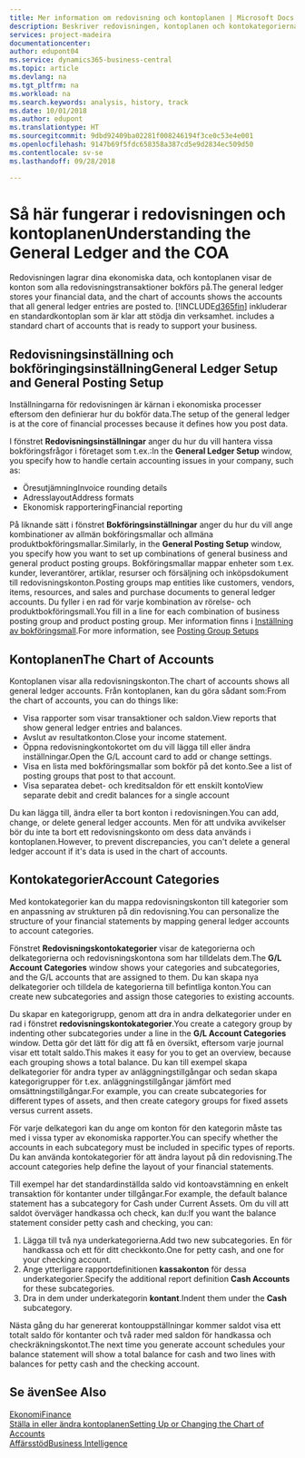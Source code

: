 ```yaml
---
title: Mer information om redovisning och kontoplanen | Microsoft Docs
description: Beskriver redovisningen, kontoplanen och kontokategorierna.
services: project-madeira
documentationcenter: 
author: edupont04
ms.service: dynamics365-business-central
ms.topic: article
ms.devlang: na
ms.tgt_pltfrm: na
ms.workload: na
ms.search.keywords: analysis, history, track
ms.date: 10/01/2018
ms.author: edupont
ms.translationtype: HT
ms.sourcegitcommit: 9dbd92409ba02281f008246194f3ce0c53e4e001
ms.openlocfilehash: 9147b69f5fdc658358a387cd5e9d2834ec509d50
ms.contentlocale: sv-se
ms.lasthandoff: 09/28/2018

---
```

# <a name="understanding-the-general-ledger-and-the-coa"></a><span data-ttu-id="f5c41-103">Så här fungerar i redovisningen och kontoplanen</span><span class="sxs-lookup"><span data-stu-id="f5c41-103">Understanding the General Ledger and the COA</span></span>
<span data-ttu-id="f5c41-104">Redovisningen lagrar dina ekonomiska data, och kontoplanen visar de konton som alla redovisningstransaktioner bokförs på.</span><span class="sxs-lookup"><span data-stu-id="f5c41-104">The general ledger stores your financial data, and the chart of accounts shows the accounts that all general ledger entries are posted to.</span></span> [!INCLUDE[d365fin](includes/d365fin_md.md)] <span data-ttu-id="f5c41-105">inkluderar en standardkontoplan som är klar att stödja din verksamhet.</span><span class="sxs-lookup"><span data-stu-id="f5c41-105"> includes a standard chart of accounts that is ready to support your business.</span></span>

## <a name="general-ledger-setup-and-general-posting-setup"></a><span data-ttu-id="f5c41-106">Redovisningsinställning och bokföringingsinställning</span><span class="sxs-lookup"><span data-stu-id="f5c41-106">General Ledger Setup and General Posting Setup</span></span>
<span data-ttu-id="f5c41-107">Inställningarna för redovisningen är kärnan i ekonomiska processer eftersom den definierar hur du bokför data.</span><span class="sxs-lookup"><span data-stu-id="f5c41-107">The setup of the general ledger is at the core of financial processes because it defines how you post data.</span></span>  

<span data-ttu-id="f5c41-108">I fönstret **Redovisningsinställningar** anger du hur du vill hantera vissa bokföringsfrågor i företaget som t.ex.:</span><span class="sxs-lookup"><span data-stu-id="f5c41-108">In the **General Ledger Setup** window, you specify how to handle certain accounting issues in your company, such as:</span></span>  

* <span data-ttu-id="f5c41-109">Öresutjämning</span><span class="sxs-lookup"><span data-stu-id="f5c41-109">Invoice rounding details</span></span>  
* <span data-ttu-id="f5c41-110">Adresslayout</span><span class="sxs-lookup"><span data-stu-id="f5c41-110">Address formats</span></span>  
* <span data-ttu-id="f5c41-111">Ekonomisk rapportering</span><span class="sxs-lookup"><span data-stu-id="f5c41-111">Financial reporting</span></span>  

<span data-ttu-id="f5c41-112">På liknande sätt i fönstret **Bokföringsinställningar** anger du hur du vill ange kombinationer av allmän bokföringsmallar och allmäna produktbokföringsmallar.</span><span class="sxs-lookup"><span data-stu-id="f5c41-112">Similarly, in the **General Posting Setup** window, you specify how you want to set up combinations of general business and general product posting groups.</span></span> <span data-ttu-id="f5c41-113">Bokföringsmallar mappar enheter som t.ex. kunder, leverantörer, artiklar, resurser och försäljning och inköpsdokument till redovisningskonton.</span><span class="sxs-lookup"><span data-stu-id="f5c41-113">Posting groups map entities like customers, vendors, items, resources, and sales and purchase documents to general ledger accounts.</span></span> <span data-ttu-id="f5c41-114">Du fyller i en rad för varje kombination av rörelse- och produktbokföringsmall.</span><span class="sxs-lookup"><span data-stu-id="f5c41-114">You fill in a line for each combination of business posting group and product posting group.</span></span> <span data-ttu-id="f5c41-115">Mer information finns i [Inställning av bokföringsmall](finance-posting-groups.md).</span><span class="sxs-lookup"><span data-stu-id="f5c41-115">For more information, see [Posting Group Setups](finance-posting-groups.md)</span></span>  

## <a name="the-chart-of-accounts"></a><span data-ttu-id="f5c41-116">Kontoplanen</span><span class="sxs-lookup"><span data-stu-id="f5c41-116">The Chart of Accounts</span></span>
<span data-ttu-id="f5c41-117">Kontoplanen visar alla redovisningskonton.</span><span class="sxs-lookup"><span data-stu-id="f5c41-117">The chart of accounts shows all general ledger accounts.</span></span> <span data-ttu-id="f5c41-118">Från kontoplanen, kan du göra sådant som:</span><span class="sxs-lookup"><span data-stu-id="f5c41-118">From the chart of accounts, you can do things like:</span></span>  

* <span data-ttu-id="f5c41-119">Visa rapporter som visar transaktioner och saldon.</span><span class="sxs-lookup"><span data-stu-id="f5c41-119">View reports that show general ledger entries and balances.</span></span>  
* <span data-ttu-id="f5c41-120">Avslut av resultatkonton.</span><span class="sxs-lookup"><span data-stu-id="f5c41-120">Close your income statement.</span></span>  
* <span data-ttu-id="f5c41-121">Öppna redovisningkontokortet om du vill lägga till eller ändra inställningar.</span><span class="sxs-lookup"><span data-stu-id="f5c41-121">Open the G/L account card to add or change settings.</span></span>  
* <span data-ttu-id="f5c41-122">Visa en lista med bokföringsmallar som bokför på det konto.</span><span class="sxs-lookup"><span data-stu-id="f5c41-122">See a list of posting groups that post to that account.</span></span>
* <span data-ttu-id="f5c41-123">Visa separatea debet- och kreditsaldon för ett enskilt konto</span><span class="sxs-lookup"><span data-stu-id="f5c41-123">View separate debit and credit balances for a single account</span></span>  

<span data-ttu-id="f5c41-124">Du kan lägga till, ändra eller ta bort konton i redovisningen.</span><span class="sxs-lookup"><span data-stu-id="f5c41-124">You can add, change, or delete general ledger accounts.</span></span> <span data-ttu-id="f5c41-125">Men för att undvika avvikelser bör du inte ta bort ett redovisningskonto om dess data används i kontoplanen.</span><span class="sxs-lookup"><span data-stu-id="f5c41-125">However, to prevent discrepancies, you can't delete a general ledger account if it's data is used in the chart of accounts.</span></span>  

## <a name="account-categories"></a><span data-ttu-id="f5c41-126">Kontokategorier</span><span class="sxs-lookup"><span data-stu-id="f5c41-126">Account Categories</span></span>
<span data-ttu-id="f5c41-127">Med kontokategorier kan du mappa redovisningskonton till kategorier som en anpassning av strukturen på din redovisning.</span><span class="sxs-lookup"><span data-stu-id="f5c41-127">You can personalize the structure of your financial statements by mapping general ledger accounts to account categories.</span></span>  

<span data-ttu-id="f5c41-128">Fönstret **Redovisningskontokategorier** visar de kategorierna och delkategorierna och redovisningskontona som har tilldelats dem.</span><span class="sxs-lookup"><span data-stu-id="f5c41-128">The **G/L Account Categories** window shows your categories and subcategories, and the G/L accounts that are assigned to them.</span></span> <span data-ttu-id="f5c41-129">Du kan skapa nya delkategorier och tilldela de kategorierna till befintliga konton.</span><span class="sxs-lookup"><span data-stu-id="f5c41-129">You can create new subcategories and assign those categories to existing accounts.</span></span>  

<span data-ttu-id="f5c41-130">Du skapar en kategorigrupp, genom att dra in andra delkategorier under en rad i fönstret **redovisningskontokategorier**.</span><span class="sxs-lookup"><span data-stu-id="f5c41-130">You create a category group by indenting other subcategories under a line in the **G/L Account Categories** window.</span></span> <span data-ttu-id="f5c41-131">Detta gör det lätt för dig att få en översikt, eftersom varje journal visar ett totalt saldo.</span><span class="sxs-lookup"><span data-stu-id="f5c41-131">This makes it easy for you to get an overview, because each grouping shows a total balance.</span></span> <span data-ttu-id="f5c41-132">Du kan till exempel skapa delkategorier för andra typer av anläggningstillgångar och sedan skapa kategorigrupper för t.ex. anläggningstillgångar jämfört med omsättningstillgångar.</span><span class="sxs-lookup"><span data-stu-id="f5c41-132">For example, you can create subcategories for different types of assets, and then create category groups for fixed assets versus current assets.</span></span>  

<span data-ttu-id="f5c41-133">För varje delkategori kan du ange om konton för den kategorin måste tas med i vissa typer av ekonomiska rapporter.</span><span class="sxs-lookup"><span data-stu-id="f5c41-133">You can specify whether the accounts in each subcategory must be included in specific types of reports.</span></span> <span data-ttu-id="f5c41-134">Du kan använda kontokategorier för att ändra layout på din redovisning.</span><span class="sxs-lookup"><span data-stu-id="f5c41-134">The account categories help define the layout of your financial statements.</span></span>  

<span data-ttu-id="f5c41-135">Till exempel har det standardinställda saldo vid kontoavstämning en enkelt transaktion för kontanter under tillgångar.</span><span class="sxs-lookup"><span data-stu-id="f5c41-135">For example, the default balance statement has a subcategory for Cash under Current Assets.</span></span> <span data-ttu-id="f5c41-136">Om du vill att saldot överväger handkassa och check, kan du:</span><span class="sxs-lookup"><span data-stu-id="f5c41-136">If you want the balance statement consider petty cash and checking, you can:</span></span>  

1. <span data-ttu-id="f5c41-137">Lägga till två nya underkategorierna.</span><span class="sxs-lookup"><span data-stu-id="f5c41-137">Add two new subcategories.</span></span> <span data-ttu-id="f5c41-138">En för handkassa och ett för ditt checkkonto.</span><span class="sxs-lookup"><span data-stu-id="f5c41-138">One for petty cash, and one for your checking account.</span></span>  
2. <span data-ttu-id="f5c41-139">Ange ytterligare rapportdefinitionen **kassakonton** för dessa underkategorier.</span><span class="sxs-lookup"><span data-stu-id="f5c41-139">Specify the additional report definition **Cash Accounts** for these subcategories.</span></span>  
3. <span data-ttu-id="f5c41-140">Dra in dem under underkategorin **kontant**.</span><span class="sxs-lookup"><span data-stu-id="f5c41-140">Indent them under the **Cash** subcategory.</span></span>  

<span data-ttu-id="f5c41-141">Nästa gång du har genererat kontouppställningar kommer saldot visa ett totalt saldo för kontanter och två rader med saldon för handkassa och checkräkningskontot.</span><span class="sxs-lookup"><span data-stu-id="f5c41-141">The next time you generate account schedules your balance statement will show a total balance for cash and two lines with balances for petty cash and the checking account.</span></span>  

## <a name="see-also"></a><span data-ttu-id="f5c41-142">Se även</span><span class="sxs-lookup"><span data-stu-id="f5c41-142">See Also</span></span>
[<span data-ttu-id="f5c41-143">Ekonomi</span><span class="sxs-lookup"><span data-stu-id="f5c41-143">Finance</span></span>](finance.md)  
[<span data-ttu-id="f5c41-144">Ställa in eller ändra kontoplanen</span><span class="sxs-lookup"><span data-stu-id="f5c41-144">Setting Up or Changing the Chart of Accounts</span></span>](finance-setup-chart-accounts.md)  
[<span data-ttu-id="f5c41-145">Affärsstöd</span><span class="sxs-lookup"><span data-stu-id="f5c41-145">Business Intelligence</span></span>](bi.md)  

